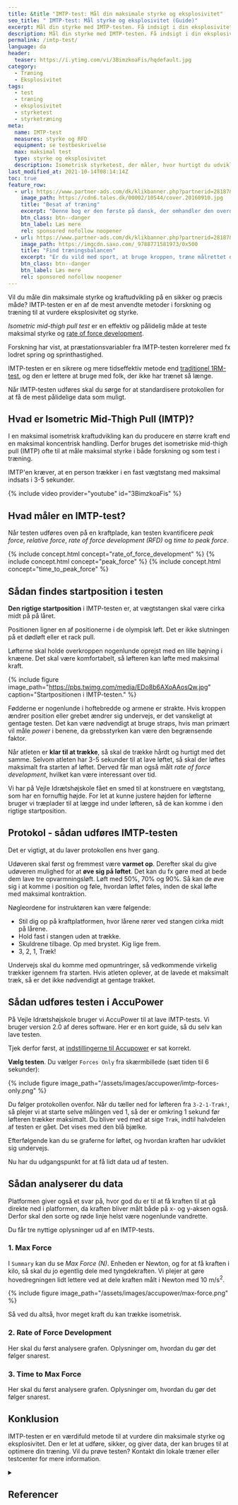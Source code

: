 ```yaml
---
title: &title "IMTP-test: Mål din maksimale styrke og eksplosivitet"
seo_title: " IMTP-test: Mål styrke og eksplosivitet (Guide)"
excerpt: Mål din styrke med IMTP-testen. Få indsigt i din eksplosivitet og rate of force development – opdag hvordan du udfører testen korrekt og forbedrer din træning.
description: Mål din styrke med IMTP-testen. Få indsigt i din eksplosivitet og rate of force development – opdag hvordan du udfører testen korrekt og forbedrer din træning.
permalink: /imtp-test/
language: da
header:
  teaser: https://i.ytimg.com/vi/3BimzkoaFis/hqdefault.jpg
category:
  - Træning
  - Eksplosivitet
tags:
  - test
  - træning
  - eksplosivitet
  - styrketest
  - styrketræning
meta:
  name: IMTP-test
  measures: styrke og RFD
  equipment: se testbeskrivelse
  max: maksimal test
  type: styrke og eksplosivitet
  description: Isometrisk styrketest, der måler, hvor hurtigt du udvikler kraft og din maksimale kraft.
last_modified_at: 2021-10-14T08:14:14Z
toc: true
feature_row:
  - url: https://www.partner-ads.com/dk/klikbanner.php?partnerid=28187&bannerid=57950&htmlurl=https://www.saxo.com/dk/besat-af-traening_mia-beck-lichtenstein_haeftet_9788777068515
    image_path: https://cdn6.tales.dk/00002/10544/cover.20160910.jpg
    title: "Besat af træning"
    excerpt: "Denne bog er den første på dansk, der omhandler den overdrevne og ekstreme træningsiver, som i nogle tilfælde kan udvikle sig til en negativ afhængighedstilstand. Bogen er skrevet af Mia Beck Lichtenstein."
    btn_class: btn--danger
    btn_label: Læs mere
    rel: sponsored nofollow noopener
  - url: https://www.partner-ads.com/dk/klikbanner.php?partnerid=28187&bannerid=43264&htmlurl=https://www.saxo.com/dk/find-traeningsbalancen_mia-beck-lichtenstein_epub_9788771581973
    image_path: https://imgcdn.saxo.com/_9788771581973/0x500
    title: "Find træningsbalancen"
    excerpt: "Er du vild med sport, at bruge kroppen, træne målrettet og konkurrere? Giver motion og idræt dig glæde og energi? Men sker det også at træningen styrer dit liv? Eller at du træner , selvom du har smerter og ved, at du burde lade være?"
    btn_class: btn--danger
    btn_label: Læs mere
    rel: sponsored nofollow noopener
---
```


Vil du måle din maksimale styrke og kraftudvikling på en sikker og præcis måde? IMTP-testen er en af de mest anvendte metoder i forskning og træning til at vurdere eksplosivitet og styrke.

_Isometric mid-thigh pull test_ er en effektiv og pålidelig måde at teste maksimal styrke og [rate of force development](/rate-of-force-development/).

Forskning har vist, at præstationsvariabler fra IMTP-testen korrelerer med fx lodret spring og sprinthastighed.

IMTP-testen er en sikrere og mere tidseffektiv metode end [traditionel 1RM-test](/rm-maxtest/), og den er lettere at bruge med folk, der ikke har trænet så længe. 

Når IMTP-testen udføres skal du sørge for at standardisere protokollen for at få de mest pålidelige data som muligt.

## Hvad er Isometric Mid-Thigh Pull (IMTP)?

I en maksimal isometrisk kraftudvikling kan du producere en større kraft end en maksimal koncentrisk handling. Derfor bruges det isometriske mid-thigh pull (IMTP) ofte til at måle maksimal styrke i både forskning og som test i træning.

IMTP'en kræver, at en person trækker i en fast vægtstang med maksimal indsats i 3-5 sekunder.

{% include video provider="youtube" id="3BimzkoaFis" %}

## Hvad måler en IMTP-test?

Når testen udføres oven på en kraftplade, kan testen kvantificere _peak force_, _relative force_, _rate of force development (RFD)_ og _time to peak force_.

{% include concept.html concept="rate_of_force_development" %}
{% include concept.html concept="peak_force" %}
{% include concept.html concept="time_to_peak_force" %}

## Sådan findes startposition i testen

**Den rigtige startposition** i IMTP-testen er, at vægtstangen skal være cirka midt på på låret.

Positionen ligner en af positionerne i de olympisk løft. Det er ikke slutningen på et dødløft eller et rack pull.

Løfterne skal holde overkroppen nogenlunde oprejst med en lille bøjning i knæene. Det skal være komfortabelt, så løfteren kan løfte med maksimal kraft.

{% include figure image_path="https://pbs.twimg.com/media/EDo8b6AXoAAosQw.jpg" caption="Startpositionen i IMTP-testen." %}

Fødderne er nogenlunde i hoftebredde og armene er strakte. Hvis kroppen ændrer position eller grebet ændrer sig undervejs, er det vanskeligt at gentage testen. Det kan være nødvendigt at bruge straps, hvis man primært vil måle _power_ i benene, da grebsstyrken kan være den begrænsende faktor.

Når atleten er **klar til at trække**, så skal de trække hårdt og hurtigt med det samme. Selvom atleten har 3-5 sekunder til at lave løftet, så skal der løftes maksimalt fra starten af løftet. Derved får man også målt _rate of force development_, hvilket kan være interessant over tid.

Vi har på Vejle Idrætshøjskole fået en smed til at konstruere en vægtstang, som har en fornuftig højde. For let at kunne justere højden for løfterne bruger vi træplader til at lægge ind under løfteren, så de kan komme i den rigtige startposition.

## Protokol - sådan udføres IMTP-testen

Det er vigtigt, at du laver protokollen ens hver gang.

Udøveren skal først og fremmest være **varmet op**. Derefter skal du give udøveren mulighed for at **øve sig på løftet**. Det kan du fx gøre med at bede dem lave tre opvarmningsløft. Løft med 50%, 70% og 90%. Så kan de øve sig i at komme i position og føle, hvordan løftet føles, inden de skal løfte med maksimal kontraktion.

Nøgleordene for instruktøren kan være følgende:

- Stil dig op på kraftplatformen, hvor lårene rører ved stangen cirka midt på lårene.
- Hold fast i stangen uden at trække.
- Skuldrene tilbage. Op med brystet. Kig lige frem.
- 3, 2, 1, Træk!

Undervejs skal du komme med opmuntringer, så vedkommende virkelig trækker igennem fra starten. Hvis atleten oplever, at de lavede et maksimalt træk, så er det ikke nødvendigt at gentage trakket.

## Sådan udføres testen i AccuPower

På Vejle Idrætshøjskole bruger vi AccuPower til at lave IMTP-tests. Vi bruger version 2.0 af deres software. Her er en kort guide, så du selv kan lave testen.

Tjek derfor først, at [indstillingerne til Accupower](/accupower-setup/) er sat korrekt.

**Vælg testen**. Du vælger `Forces Only` fra skærmbillede (sæt tiden til 6 sekunder):

{% include figure image_path="/assets/images/accupower/imtp-forces-only.png" %}

Du følger protokollen ovenfor. Når du tæller ned for løfteren fra `3-2-1-Træk!`, så plejer vi at starte selve målingen ved 1, så der er omkring 1 sekund før løfteren trækker maksimalt. Du bliver ved med at sige `Træk`, indtil halvdelen af testen er gået. Det vises med den blå bjælke.

Efterfølgende kan du se graferne for løftet, og hvordan kraften har udviklet sig undervejs.

Nu har du udgangspunkt for at få lidt data ud af testen.

## Sådan analyserer du data

Platformen giver også et svar på, hvor god du er til at få kraften til at gå direkte ned i platformen, da kraften bliver målt både på x- og y-aksen også. Derfor skal den sorte og røde linje helst være nogenlunde vandrette.

Du får tre nyttige oplysninger ud af en IMTP-tests.

### 1. Max Force

I `Summary` kan du se _Max Force (N)_. Enheden er Newton, og for at få kraften i kilo, så skal du jo egentlig dele med tyngdekraften. Vi plejer at gøre hovedregningen lidt lettere ved at dele kraften målt i Newton med 10 m/s<sup>2</sup>.

{% include figure image_path="/assets/images/accupower/max-force.png" %}

Så ved du altså, hvor meget kraft du kan trække isometrisk.

### 2. Rate of Force Development

Her skal du først analysere grafen. Oplysninger om, hvordan du gør det følger snarest.

### 3. Time to Max Force

Her skal du først analysere grafen. Oplysninger om, hvordan du gør det følger snarest.

## Konklusion

IMTP-testen er en værdifuld metode til at vurdere din maksimale styrke og eksplosivitet. Den er let at udføre, sikker, og giver data, der kan bruges til at optimere din træning. Vil du prøve testen? Kontakt din lokale træner eller testcenter for mere information.

<details markdown="1" class="references">
  <summary><h2 id="references">Referencer</h2></summary>

- [www.scienceforsport.com](https://www.scienceforsport.com/isometric-mid-thigh-pull-imtp/)
- [simplifaster.com](https://web.archive.org/web/20201122033751/https://simplifaster.com/articles/isometric-mid-thigh-pull-strength-test/){: rel="nofollow noopener" }
</details>
